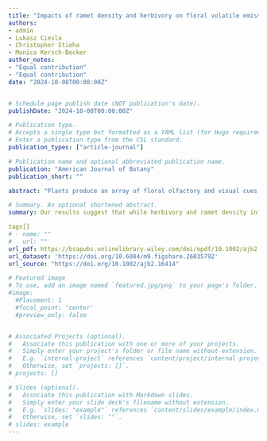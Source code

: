 ```yaml
---
title: "Impacts of ramet density and herbivory on floral volatile emissions and seed production in Solidago altissima"
authors:
- admin
- Lukasz Ciesla
- Christopher Stieha
- Monica Kersch-Becker
author_notes:
- "Equal contribution"
- "Equal contribution"
date: "2024-10-08T00:00:00Z"


# Schedule page publish date (NOT publication's date).
publishDate: "2024-10-08T00:00:00Z"

# Publication type.
# Accepts a single type but formatted as a YAML list (for Hugo requirements).
# Enter a publication type from the CSL standard.
publication_types: ["article-journal"]

# Publication name and optional abbreviated publication name.
publication: "American Journal of Botany"
publication_short: ""

abstract: "Plants produce an array of floral olfactory and visual cues to attract pollinators, including volatile organic compounds (VOC), which mediate plant–pollinator interactions and may be influenced by herbivory and neighboring plants. Consequently, these factors may affect plant fitness by disrupting pollination. However, most evidence comes from controlled experiments, limiting our understanding of how VOCs function in natural populations. This study investigated how herbivory and conspecific ramet density influence floral VOC profile, pollination, and seed production in a naturally occurring population of Solidago altissima. We recorded leaf herbivory and ramet density surrounding one focal ramet in 1-m2 plots. We collected VOCs from the floral headspace and measured ovary fertilization as a proxy for pollination success and the number of seeds produced by the focal ramet. Our findings revealed interactive effects between ramet density and herbivory on floral VOC emission, richness, and diversity. Specifically, at lower ramet densities, herbivory did not affect floral volatile emissions. However, in highly dense stands, herbivory suppressed floral volatile emissions. Despite these changes, floral volatiles did not affect pollination and the number of seeds in S. altissima. Our field-based findings underscore the importance of understanding the complex responses of floral VOCs to environmental stressors and their contributions to plant reproduction within natural communities. Our results suggest that while herbivory and ramet density influence floral scent, these changes do not affect reproduction in our study. Ultimately, generalist-pollinated plants like S. altissima might not rely heavily on chemical signaling during pollination."

# Summary. An optional shortened abstract.
summary: Our results suggest that while herbivory and ramet density influence floral scent, these changes do not affect reproduction in our study. Ultimately, generalist-pollinated plants like S. altissima might not rely heavily on chemical signaling during pollination.

tags[]
# - name: ""
#   url: ""
url_pdf: https://bsapubs.onlinelibrary.wiley.com/doi/epdf/10.1002/ajb2.16414
url_dataset: 'https://doi.org/10.6084/m9.figshare.26035792'
url_source: "https://doi.org/10.1002/ajb2.16414"

# Featured image
# To use, add an image named `featured.jpg/png` to your page's folder.
#image:
  #Placement: 1
  #focal_point: 'center'
  #preview_only: false


# Associated Projects (optional).
#   Associate this publication with one or more of your projects.
#   Simply enter your project's folder or file name without extension.
#   E.g. `internal-project` references `content/project/internal-project/index.md`.
#   Otherwise, set `projects: []`.
# projects: []

# Slides (optional).
#   Associate this publication with Markdown slides.
#   Simply enter your slide deck's filename without extension.
#   E.g. `slides: "example"` references `content/slides/example/index.md`.
#   Otherwise, set `slides: ""`.
# slides: example
---
```

